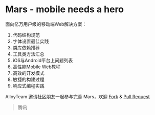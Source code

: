 Mars - mobile needs a hero
====

面向亿万用户级的移动端Web解决方案：


1. 代码结构规范
2. 字体设置最佳实践
3. 类库依赖推荐
4. 工具类方法汇总
5. iOS与Android平台上问题列表
6. 高性能Mobile Web教程
7. 高效的开发模式
8. 敏捷的构建过程
9. 响应式编程实践

AlloyTeam 邀请社区朋友一起参与完善 Mars，欢迎 [Fork](https://github.com/AlloyTeam/Mars/fork) & [Pull Request](https://github.com/AlloyTeam/Mars/pulls)

> 腾讯

